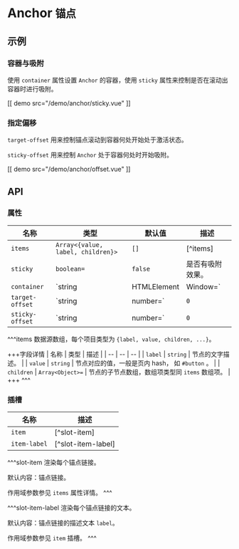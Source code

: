 # Anchor <small>锚点</small>

## 示例

### 容器与吸附

使用 `container` 属性设置 `Anchor` 的容器，使用 `sticky` 属性来控制是否在滚动出容器时进行吸附。

[[ demo src="/demo/anchor/sticky.vue" ]]

### 指定偏移

`target-offset` 用来控制锚点滚动到容器何处开始处于激活状态。

`sticky-offset` 用来控制 `Anchor` 处于容器何处时开始吸附。

[[ demo src="/demo/anchor/offset.vue" ]]

## API

### 属性

| 名称 | 类型 | 默认值 | 描述 |
| -- | -- | -- | -- |
| `items` | `Array<{value, label, children}>` | `[]` | [^items] |
| `sticky` | `boolean=` | `false` | 是否有吸附效果。 |
| `container` | `string|HTMLElement|Window=` | - | `Anchor` 吸附与判断锚点激活所参考的容器。 |
| `target-offset` | `string|number=` | `0` | 当某个锚点处于到容器的 `target-offset` 位置，那么对应的锚点链接处于激活状态。 |
| `sticky-offset` | `string|number=` | `0` | 对于 sticky `Anchor` 而言，当容器滚动到 `sticky-offset` 位置，那么该 `Anchor` 开始吸附。 |

^^^items
数据源数组，每个项目类型为 `{label, value, children, ...}`。

+++字段详情
| 名称 | 类型 | 描述 |
| -- | -- | -- |
| `label` | `string` | 节点的文字描述。 |
| `value` | `string` | 节点对应的值，一般是页内 hash， 如 `#button` 。 |
| `children` | `Array<Object>=` | 节点的子节点数组，数组项类型同 `items` 数组项。 |
+++
^^^

### 插槽

| 名称 | 描述 |
| -- | -- |
| `item` | [^slot-item] |
| `item-label` | [^slot-item-label] |

^^^slot-item
渲染每个锚点链接。

默认内容：锚点链接。

作用域参数参见 `items` 属性详情。
^^^

^^^slot-item-label
渲染每个锚点链接的文本。

默认内容：锚点链接的描述文本 `label`。

作用域参数参见 `item` 插槽。
^^^
